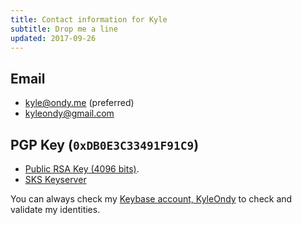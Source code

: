 ```yaml
---
title: Contact information for Kyle
subtitle: Drop me a line
updated: 2017-09-26
---
```


## Email
* [kyle@ondy.me](mailto:kyle@ondy.me) (preferred)
* [kyleondy@gmail.com](mailto:kyleondy@gmail.com)

## PGP Key (`0xDB0E3C33491F91C9`)
* [Public RSA Key (4096 bits)](/pgp).
* [SKS Keyserver](https://sks-keyservers.net/pks/lookup?op=get&search=0xDB0E3C33491F91C9)

You can always check my [Keybase account, KyleOndy](https://keybase.io/kyleondy) to check and validate my identities.
